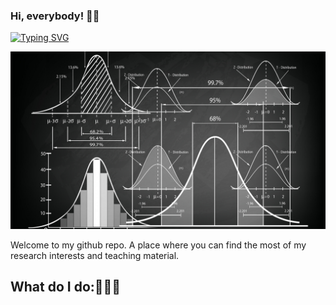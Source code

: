 ### Hi, everybody! 👋🏻

[![Typing SVG](https://readme-typing-svg.herokuapp.com?font=Fira+Code&size=24&pause=1000&width=435&lines=Jos%C3%A9+R.+Caro-Barrera)](https://git.io/typing-svg)

![image](img/calculation-statistics-mathematics-graphics.jpg) 

Welcome to my github repo. A place where you can find the most of my research interests and teaching material.

## What do I do:🧑🏼‍💻
